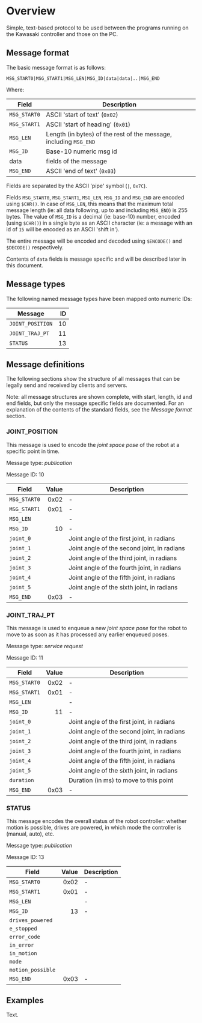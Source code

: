 # Overview

Simple, text-based protocol to be used between the programs running on the Kawasaki controller and those on the PC.


## Message format

The basic message format is as follows:

```
MSG_START0|MSG_START1|MSG_LEN|MSG_ID|data|data|..|MSG_END
```

Where:

| Field        | Description                       |
|--------------|-----------------------------------|
| `MSG_START0` | ASCII 'start of text'    (`0x02`) |
| `MSG_START1` | ASCII 'start of heading' (`0x01`) |
| `MSG_LEN`    | Length (in bytes) of the rest of the message, including `MSG_END` |
| `MSG_ID`     | Base-10 numeric msg id            |
| data         | fields of the message             |
| `MSG_END`    | ASCII 'end of text'      (`0x03`) |

Fields are separated by the ASCII 'pipe' symbol (`|`, `0x7C`).

Fields `MSG_START0`, `MSG_START1`, `MSG_LEN`, `MSG_ID` and `MSG_END` are encoded using `$CHR()`.
In case of `MSG_LEN`, this means that the maximum total message length (ie: all data following, up to and including `MSG_END`) is 255 bytes.
The value of `MSG_ID` is a decimal (ie: base-10) number, encoded (using `$CHR()`) in a single byte as an ASCII character (ie: a message with an id of `15` will be encoded as an ASCII 'shift in').

The entire message will be encoded and decoded using `$ENCODE()` and `$DECODE()` respectively.

Contents of `data` fields is message specific and will be described later in this document.


## Message types

The following named message types have been mapped onto numeric IDs:

| Message          | ID |
|------------------|---:|
| `JOINT_POSITION` | 10 |
| `JOINT_TRAJ_PT`  | 11 |
| `STATUS`         | 13 |


## Message definitions

The following sections show the structure of all messages that can be legally send and received by clients and servers.

Note: all message structures are shown complete, with start, length, id and end fields, but only the message specific fields are documented.
For an explanation of the contents of the standard fields, see the *Message format* section.

### JOINT_POSITION

This message is used to encode the *joint space pose* of the robot at a specific point in time.

Message type: *publication*

Message ID: 10

| Field        | Value | Description                                 |
|--------------|------:|---------------------------------------------|
| `MSG_START0` |  0x02 | -                                           |
| `MSG_START1` |  0x01 | -                                           |
| `MSG_LEN`    |       | -                                           |
| `MSG_ID`     |    10 | -                                           |
| `joint_0`    |       | Joint angle of the first joint, in radians  |
| `joint_1`    |       | Joint angle of the second joint, in radians |
| `joint_2`    |       | Joint angle of the third joint, in radians  |
| `joint_3`    |       | Joint angle of the fourth joint, in radians |
| `joint_4`    |       | Joint angle of the fifth joint, in radians  |
| `joint_5`    |       | Joint angle of the sixth joint, in radians  |
| `MSG_END`    |  0x03 | -                                           |

### JOINT_TRAJ_PT

This message is used to enqueue a new *joint space pose* for the robot to move to as soon as it has processed any earlier enqueued poses.

Message type: *service request*

Message ID: 11

| Field        | Value | Description                                 |
|--------------|------:|---------------------------------------------|
| `MSG_START0` |  0x02 | -                                           |
| `MSG_START1` |  0x01 | -                                           |
| `MSG_LEN`    |       | -                                           |
| `MSG_ID`     |    11 | -                                           |
| `joint_0`    |       | Joint angle of the first joint, in radians  |
| `joint_1`    |       | Joint angle of the second joint, in radians |
| `joint_2`    |       | Joint angle of the third joint, in radians  |
| `joint_3`    |       | Joint angle of the fourth joint, in radians |
| `joint_4`    |       | Joint angle of the fifth joint, in radians  |
| `joint_5`    |       | Joint angle of the sixth joint, in radians  |
| `duration`   |       | Duration (in ms) to move to this point      |
| `MSG_END`    |  0x03 | -                                           |

### STATUS

This message encodes the overall status of the robot controller: whether motion is possible, drives are powered, in which mode the controller is (manual, auto), etc.

Message type: *publication*

Message ID: 13

| Field             | Value | Description                                 |
|-------------------|------:|---------------------------------------------|
| `MSG_START0`      |  0x02 | -                                           |
| `MSG_START1`      |  0x01 | -                                           |
| `MSG_LEN`         |       | -                                           |
| `MSG_ID`          |    13 | -                                           |
| `drives_powered`  |       |  |
| `e_stopped`       |       |  |
| `error_code`      |       |  |
| `in_error`        |       |  |
| `in_motion`       |       |  |
| `mode`            |       |  |
| `motion_possible` |       |  |
| `MSG_END`         |  0x03 | -                                           |


## Examples

Text.
